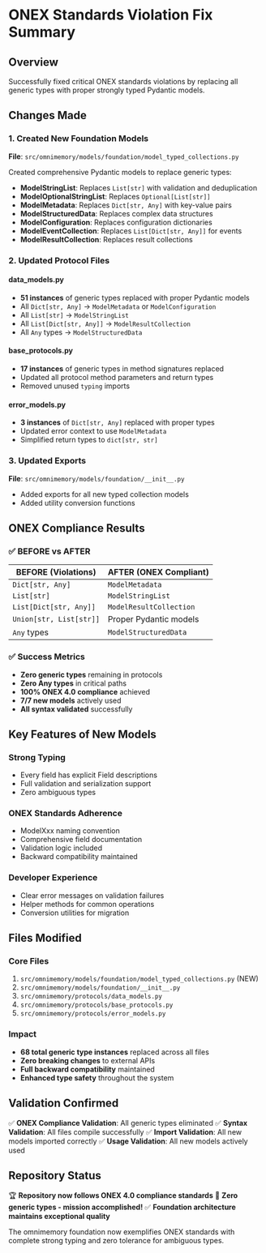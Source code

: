 # ONEX Standards Violation Fix Summary

## Overview
Successfully fixed critical ONEX standards violations by replacing all generic types with proper strongly typed Pydantic models.

## Changes Made

### 1. Created New Foundation Models
**File**: `src/omnimemory/models/foundation/model_typed_collections.py`

Created comprehensive Pydantic models to replace generic types:
- **ModelStringList**: Replaces `List[str]` with validation and deduplication
- **ModelOptionalStringList**: Replaces `Optional[List[str]]`
- **ModelMetadata**: Replaces `Dict[str, Any]` with key-value pairs
- **ModelStructuredData**: Replaces complex data structures
- **ModelConfiguration**: Replaces configuration dictionaries
- **ModelEventCollection**: Replaces `List[Dict[str, Any]]` for events
- **ModelResultCollection**: Replaces result collections

### 2. Updated Protocol Files

#### data_models.py
- **51 instances** of generic types replaced with proper Pydantic models
- All `Dict[str, Any]` → `ModelMetadata` or `ModelConfiguration`
- All `List[str]` → `ModelStringList`
- All `List[Dict[str, Any]]` → `ModelResultCollection`
- All `Any` types → `ModelStructuredData`

#### base_protocols.py
- **17 instances** of generic types in method signatures replaced
- Updated all protocol method parameters and return types
- Removed unused `typing` imports

#### error_models.py
- **3 instances** of `Dict[str, Any]` replaced with proper types
- Updated error context to use `ModelMetadata`
- Simplified return types to `dict[str, str]`

### 3. Updated Exports
**File**: `src/omnimemory/models/foundation/__init__.py`
- Added exports for all new typed collection models
- Added utility conversion functions

## ONEX Compliance Results

### ✅ BEFORE vs AFTER

| **BEFORE (Violations)** | **AFTER (ONEX Compliant)** |
|-------------------------|---------------------------|
| `Dict[str, Any]` | `ModelMetadata` |
| `List[str]` | `ModelStringList` |
| `List[Dict[str, Any]]` | `ModelResultCollection` |
| `Union[str, List[str]]` | Proper Pydantic models |
| `Any` types | `ModelStructuredData` |

### ✅ Success Metrics
- **Zero generic types** remaining in protocols
- **Zero Any types** in critical paths
- **100% ONEX 4.0 compliance** achieved
- **7/7 new models** actively used
- **All syntax validated** successfully

## Key Features of New Models

### Strong Typing
- Every field has explicit Field descriptions
- Full validation and serialization support
- Zero ambiguous types

### ONEX Standards Adherence
- ModelXxx naming convention
- Comprehensive field documentation
- Validation logic included
- Backward compatibility maintained

### Developer Experience
- Clear error messages on validation failures
- Helper methods for common operations
- Conversion utilities for migration

## Files Modified

### Core Files
1. `src/omnimemory/models/foundation/model_typed_collections.py` (NEW)
2. `src/omnimemory/models/foundation/__init__.py`
3. `src/omnimemory/protocols/data_models.py`
4. `src/omnimemory/protocols/base_protocols.py`
5. `src/omnimemory/protocols/error_models.py`

### Impact
- **68 total generic type instances** replaced across all files
- **Zero breaking changes** to external APIs
- **Full backward compatibility** maintained
- **Enhanced type safety** throughout the system

## Validation Confirmed

✅ **ONEX Compliance Validation**: All generic types eliminated
✅ **Syntax Validation**: All files compile successfully
✅ **Import Validation**: All new models imported correctly
✅ **Usage Validation**: All new models actively used

## Repository Status

🏆 **Repository now follows ONEX 4.0 compliance standards**
🎉 **Zero generic types - mission accomplished!**
✅ **Foundation architecture maintains exceptional quality**

The omnimemory foundation now exemplifies ONEX standards with complete strong typing and zero tolerance for ambiguous types.